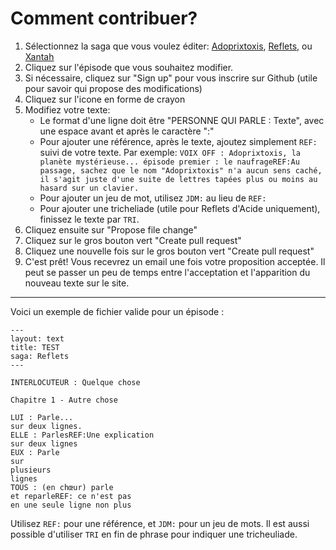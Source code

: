 # Comment contribuer?

1. Sélectionnez la saga que vous voulez éditer: [Adoprixtoxis](https://github.com/Neamar/sagas-mp3/tree/master/Adoprixtoxis/), [Reflets](https://github.com/Neamar/sagas-mp3/tree/master/Reflets/), ou [Xantah](https://github.com/Neamar/sagas-mp3/tree/master/Xantah/)
2. Cliquez sur l'épisode que vous souhaitez modifier.
3. Si nécessaire, cliquez sur "Sign up" pour vous inscrire sur Github (utile pour savoir qui propose des modifications)
4. Cliquez sur l'icone en forme de crayon
5. Modifiez votre texte:
    * Le format d'une ligne doit être "PERSONNE QUI PARLE : Texte", avec une espace avant et après le caractère ":"
    * Pour ajouter une référence, après le texte, ajoutez simplement `REF:` suivi de votre texte. Par exemple: `VOIX OFF : Adoprixtoxis, la planète mystérieuse... épisode premier : le naufrageREF:Au passage, sachez que le nom "Adoprixtoxis" n'a aucun sens caché, il s'agit juste d'une suite de lettres tapées plus ou moins au hasard sur un clavier.`
    * Pour ajouter un jeu de mot, utilisez `JDM:` au lieu de `REF:`
    * Pour ajouter une tricheliade (utile pour Reflets d'Acide uniquement), finissez le texte par `TRI`.
6. Cliquez ensuite sur "Propose file change"
7. Cliquez sur le gros bouton vert "Create pull request"
7. Cliquez une nouvelle fois sur le gros bouton vert "Create pull request"
8. C'est prêt! Vous recevrez un email une fois votre proposition acceptée. Il peut se passer un peu de temps entre l'acceptation et l'apparition du nouveau texte sur le site.


----
Voici un exemple de fichier valide pour un épisode :

```
---
layout: text
title: TEST
saga: Reflets
---

INTERLOCUTEUR : Quelque chose

Chapitre 1 - Autre chose

LUI : Parle...
sur deux lignes.
ELLE : ParlesREF:Une explication
sur deux lignes
EUX : Parle
sur
plusieurs
lignes
TOUS : (en chœur) parle
et reparleREF: ce n'est pas
en une seule ligne non plus
```

Utilisez `REF:` pour une référence, et `JDM:` pour un jeu de mots.
Il est aussi possible d'utiliser `TRI` en fin de phrase pour indiquer une tricheuliade.
